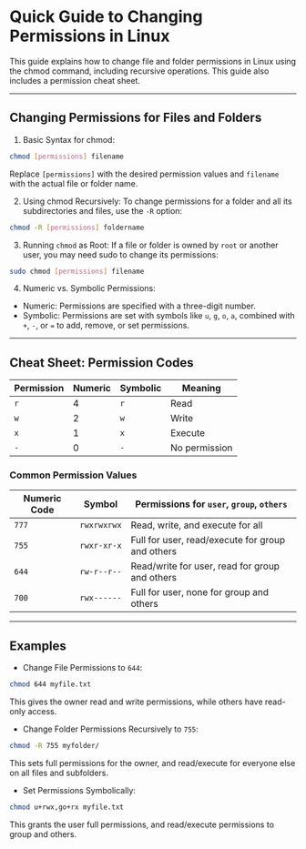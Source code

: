 # Quick Guide to Changing Permissions in Linux
This guide explains how to change file and folder permissions in Linux using the chmod command, including recursive operations. This guide also includes a permission cheat sheet.

---
## Changing Permissions for Files and Folders
1. Basic Syntax for chmod:

```bash
chmod [permissions] filename
```
Replace `[permissions]` with the desired permission values and `filename` with the actual file or folder name.

2. Using chmod Recursively: To change permissions for a folder and all its subdirectories and files, use the `-R` option:

```bash
chmod -R [permissions] foldername
```
3. Running `chmod` as Root: If a file or folder is owned by `root` or another user, you may need sudo to change its permissions:

```bash
sudo chmod [permissions] filename
```
4. Numeric vs. Symbolic Permissions:

- Numeric: Permissions are specified with a three-digit number.
- Symbolic: Permissions are set with symbols like `u`, `g`, `o`, `a`, combined with `+`, `-`, or `=` to add, remove, or set permissions.

--- 
## Cheat Sheet: Permission Codes

| Permission | Numeric | Symbolic | Meaning              |
|------------|---------|----------|----------------------|
| `r`        | 4       | `r`      | Read                |
| `w`        | 2       | `w`      | Write               |
| `x`        | 1       | `x`      | Execute             |
| `-`        | 0       | `-`      | No permission       |

### Common Permission Values

| Numeric Code | Symbol      | Permissions for `user`, `group`, `others`                |
|--------------|-------------|----------------------------------------------------------|
| `777`        | `rwxrwxrwx` | Read, write, and execute for all                         |
| `755`        | `rwxr-xr-x` | Full for user, read/execute for group and others         |
| `644`        | `rw-r--r--` | Read/write for user, read for group and others           |
| `700`        | `rwx------` | Full for user, none for group and others                 |

---
## Examples
- Change File Permissions to `644`:

```bash
chmod 644 myfile.txt
```
This gives the owner read and write permissions, while others have read-only access.

- Change Folder Permissions Recursively to `755`:

```bash
chmod -R 755 myfolder/
```
This sets full permissions for the owner, and read/execute for everyone else on all files and subfolders.

- Set Permissions Symbolically:

```bash
chmod u+rwx,go+rx myfile.txt
```
This grants the user full permissions, and read/execute permissions to group and others.
